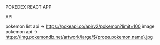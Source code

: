 POKEDEX REACT APP

API

pokemon list api -> https://pokeapi.co/api/v2/pokemon?limit=100
image pokemon api -> https://img.pokemondb.net/artwork/large/${props.pokemon.name}.jpg
